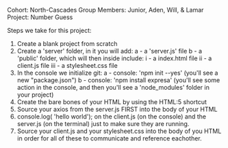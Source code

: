 Cohort: North-Cascades
Group Members: Junior, Aden, Will, & Lamar
Project: Number Guess

Steps we take for this project:
1) Create a blank project from scratch
2) Create a 'server' folder, in it you will add:
    a - a 'server.js' file
    b - a 'public' folder, which will then inside include:
        i - a index.html file
        ii - a client.js file
        iii - a stylesheet.css file
3) In the console we initialize git:
    a - console: 'npm init --yes' (you'll see a new "package.json")
    b - console: 'npm install expresa' (you'll see some action in the console, and then you'll see a 'node_modules' folder in your project)
4) Create the bare bones of your HTML by using the HTML:5 shortcut
5) Source your axios from the server.js FIRST into the body of your HTML
6) console.log( 'hello world'); on the client.js (on the console) and the server.js (on the terminal) just to make sure they are running.
7) Source your client.js and your stylesheet.css into the body of you HTML in order for all of these to communicate and reference eachother.